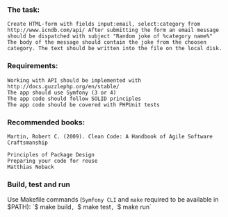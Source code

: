 ### The task:

    Create HTML-form with fields input:email, select:category from http://www.icndb.com/api/ After submitting the form an email message should be dispatched with subject "Random joke of %category name%"
    The body of the message should contain the joke from the choosen category. The text should be written into the file on the local disk.

### Requirements:

    Working with API should be implemented with http://docs.guzzlephp.org/en/stable/
    The app should use Symfony (3 or 4)
    The app code should follow SOLID principles
    The app code should be covered with PHPUnit tests

### Recommended books:

	Martin, Robert C. (2009). Clean Code: A Handbook of Agile Software Craftsmanship

	Principles of Package Design
	Preparing your code for reuse
	Matthias Noback


### Build, test and run
Use Makefile commands (`Symfony CLI` and `make` required to be available in $PATH): `$ make build`, `$ make test`, `$ make run`



